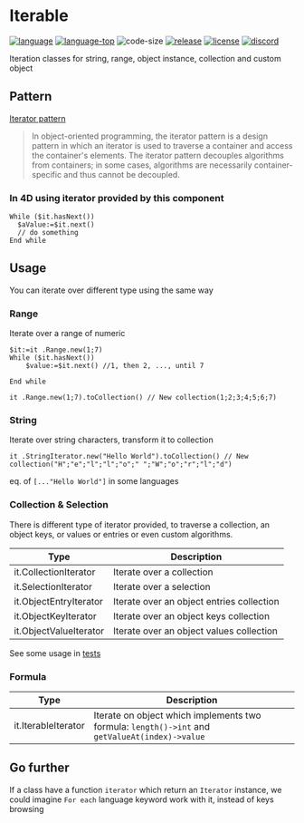﻿# Iterable
[![language][code-shield]][code-url] [![language-top][code-top]][code-url] ![code-size][code-size] [![release][release-shield]][release-url] [![license][license-shield]][license-url] [![discord][discord-shield]][discord-url]

Iteration classes for string, range, object instance, collection and custom object

## Pattern

[Iterator pattern](https://en.wikipedia.org/wiki/Iterator_pattern)
> In object-oriented programming, the iterator pattern is a design pattern in which an iterator is used to traverse a container and access the container's elements. The iterator pattern decouples algorithms from containers; in some cases, algorithms are necessarily container-specific and thus cannot be decoupled.

### In 4D using iterator provided by this component

```4d
While ($it.hasNext())
  $aValue:=$it.next()
  // do something
End while 
````

## Usage

You can iterate over different type using the same way

### Range

Iterate over a range of numeric

```4d
$it:=it .Range.new(1;7)
While ($it.hasNext())
	$value:=$it.next() //1, then 2, ..., until 7

End while 
```

```4d
it .Range.new(1;7).toCollection() // New collection(1;2;3;4;5;6;7)
```

### String

Iterate over string characters, transform it to collection

```4d
it .StringIterator.new("Hello World").toCollection() // New collection("H";"e";"l";"l";"o";" ";"W";"o";"r";"l";"d")
```

eq. of `[..."Hello World"]` in some languages

### Collection & Selection
There is different type of iterator provided, to traverse a collection, an object keys, or values or entries or even custom algorithms.

|Type|Description|
|---|---|
|it.CollectionIterator|Iterate over a collection|
|it.SelectionIterator|Iterate over a selection|
|it.ObjectEntryIterator|Iterate over an object entries collection|
|it.ObjectKeyIterator|Iterate over an object keys collection|
|it.ObjectValueIterator|Iterate over an object values collection|

See some usage in [tests](https://github.com/mesopelagique/Iterable/blob/master/Project/Sources/Methods/test_iterator.4dm)

### Formula

|Type|Description|
|---|---|
|it.IterableIterator|Iterate on object which implements two formula: `length()->int` and `getValueAt(index)->value`|

## Go further

If a class have a function `iterator` which return an `Iterator` instance, we could imagine `For each` language keyword work with it, instead of keys browsing

<!-- MARKDOWN LINKS & IMAGES -->
<!-- https://www.markdownguide.org/basic-syntax/#reference-style-links -->
[code-shield]: https://img.shields.io/static/v1?label=language&message=4d&color=blue
[code-top]: https://img.shields.io/github/languages/top/mesopelagique/JSONToCode.svg
[code-size]: https://img.shields.io/github/languages/code-size/mesopelagique/JSONToCode.svg
[code-url]: https://developer.4d.com/
[release-shield]: https://img.shields.io/github/v/release/mesopelagique/JSONToCode
[release-url]: https://github.com/mesopelagique/JSONToCode/releases/latest
[license-shield]: https://img.shields.io/github/license/mesopelagique/JSONToCode
[license-url]: LICENSE.md
[discord-shield]: https://img.shields.io/badge/chat-discord-7289DA?logo=discord&style=flat
[discord-url]: https://discord.gg/dVTqZHr
